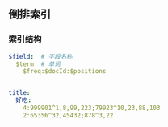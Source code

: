 ## 倒排索引

### 索引结构

```yaml
$field:  # 字段名称
  $term  # 单词
    $freq:$docId:$positions


title:
  好吃:
    4:999901^1,8,99,223;79923^10,23,88,103
    2:65356^32,45432;878^3,22
```



